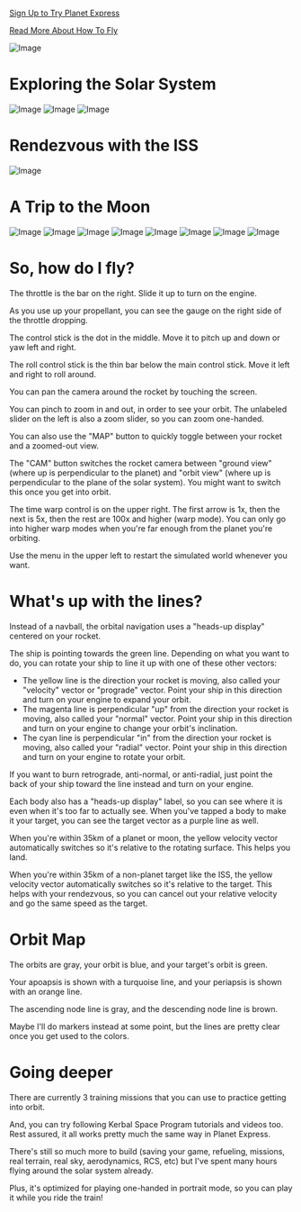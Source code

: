 [Sign Up to Try Planet Express](https://goo.gl/forms/29PUQ9Ed8U4wjQQk2)

[Read More About How To Fly](#howtofly)

![Image](images/launch-screen.png)

# Exploring the Solar System

![Image](images/orbiting-jupiter.png)
![Image](images/mars-to-phobos.png)
![Image](images/orbiting-venus.jpg)

# Rendezvous with the ISS

![Image](images/iss-encounter.png)

# A Trip to the Moon

![Image](images/1-launch-orbit.png)
![Image](images/2-orbit-burn.png)
![Image](images/3-moon-transfer-orbit.png)
![Image](images/4-to-the-moon.png)
![Image](images/5-approaching-moon.png)
![Image](images/6-moon-hyperbolic-orbit.png)
![Image](images/7-burning-retrograde.png)
<a name="howtofly"></a>
![Image](images/8-moon-elliptical-orbit.png)

# So, how do I fly?

The throttle is the bar on the right. Slide it up to turn on the engine.

As you use up your propellant, you can see the gauge on the right side of the throttle dropping.

The control stick is the dot in the middle. Move it to pitch up and down or yaw left and right.

The roll control stick is the thin bar below the main control stick. Move it left and right to roll around.

You can pan the camera around the rocket by touching the screen.

You can pinch to zoom in and out, in order to see your orbit. The unlabeled slider on the left is also a zoom slider, so you can zoom one-handed.

You can also use the "MAP" button to quickly toggle between your rocket and a zoomed-out view.

The "CAM" button switches the rocket camera between "ground view" (where up is perpendicular to the planet) and "orbit view" (where up is perpendicular to the plane of the solar system). You might want to switch this once you get into orbit.

The time warp control is on the upper right. The first arrow is 1x, then the next is 5x, then the rest are 100x and higher (warp mode). You can only go into higher warp modes when you're far enough from the planet you're orbiting.

Use the menu in the upper left to restart the simulated world whenever you want.

# What's up with the lines?

Instead of a navball, the orbital navigation uses a "heads-up display" centered on your rocket. 

The ship is pointing towards the green line. Depending on what you want to do, you can rotate your ship to line it up with one of these other vectors:

* The yellow line is the direction your rocket is moving, also called your "velocity" vector or "prograde" vector. Point your ship in this direction and turn on your engine to expand your orbit.
* The magenta line is perpendicular "up" from the direction your rocket is moving, also called your "normal" vector. Point your ship in this direction and turn on your engine to change your orbit's inclination.
* The cyan line is perpendicular "in" from the direction your rocket is moving, also called your "radial" vector. Point your ship in this direction and turn on your engine to rotate your orbit.

If you want to burn retrograde, anti-normal, or anti-radial, just point the back of your ship toward the line instead and turn on your engine.

Each body also has a "heads-up display" label, so you can see where it is even when it's too far to actually see. When you've tapped a body to make it your target, you can see the target vector as a purple line as well.

When you're within 35km of a planet or moon, the yellow velocity vector automatically switches so it's relative to the rotating surface. This helps you land.

When you're within 35km of a non-planet target like the ISS, the yellow velocity vector automatically switches so it's relative to the target. This helps with your rendezvous, so you can cancel out your relative velocity and go the same speed as the target.

# Orbit Map

The orbits are gray, your orbit is blue, and your target's orbit is green.

Your apoapsis is shown with a turquoise line, and your periapsis is shown with an orange line.

The ascending node line is gray, and the descending node line is brown.

Maybe I'll do markers instead at some point, but the lines are pretty clear once you get used to the colors.

# Going deeper

There are currently 3 training missions that you can use to practice getting into orbit.

And, you can try following Kerbal Space Program tutorials and videos too. Rest assured, it all works pretty much the same way in Planet Express.

There's still so much more to build (saving your game, refueling, missions, real terrain, real sky, aerodynamics, RCS, etc) but I've spent many hours flying around the solar system already.

Plus, it's optimized for playing one-handed in portrait mode, so you can play it while you ride the train!



